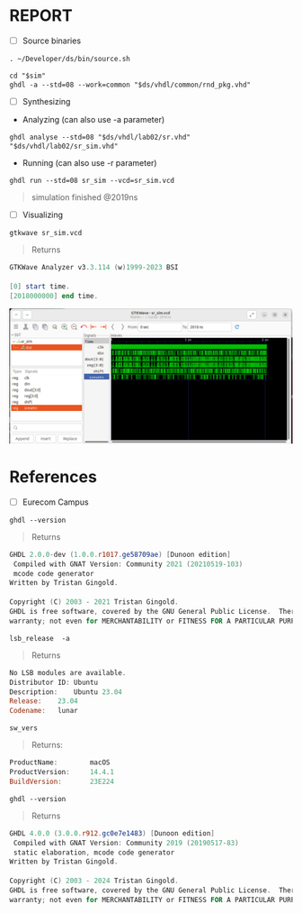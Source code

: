 # REPORT

- [ ] Source binaries

```
. ~/Developer/ds/bin/source.sh
```

```
cd "$sim"
ghdl -a --std=08 --work=common "$ds/vhdl/common/rnd_pkg.vhd"
```

- [ ] Synthesizing

* Analyzing (can also use -a parameter)

```
ghdl analyse --std=08 "$ds/vhdl/lab02/sr.vhd" "$ds/vhdl/lab02/sr_sim.vhd"
```

* Running (can also use -r parameter)

```
ghdl run --std=08 sr_sim --vcd=sr_sim.vcd
```
> simulation finished @2019ns

- [ ] Visualizing

```
gtkwave sr_sim.vcd
```
> Returns
```powershell
GTKWave Analyzer v3.3.114 (w)1999-2023 BSI

[0] start time.
[2018000000] end time.
```

<img src=images/sr_sim.png width='' height='' > </img>


# References

- [ ] Eurecom Campus

```
ghdl --version
```
> Returns
```powershell
GHDL 2.0.0-dev (1.0.0.r1017.ge58709ae) [Dunoon edition]
 Compiled with GNAT Version: Community 2021 (20210519-103)
 mcode code generator
Written by Tristan Gingold.

Copyright (C) 2003 - 2021 Tristan Gingold.
GHDL is free software, covered by the GNU General Public License.  There is NO
warranty; not even for MERCHANTABILITY or FITNESS FOR A PARTICULAR PURPOSE.
```

```
lsb_release  -a
```
> Returns 
```powershell
No LSB modules are available.
Distributor ID:	Ubuntu
Description:	Ubuntu 23.04
Release:	23.04
Codename:	lunar
```

```
sw_vers
```
> Returns:
```powershell
ProductName:		macOS
ProductVersion:		14.4.1
BuildVersion:		23E224
```

```
ghdl --version
```
> Returns
```powershell
GHDL 4.0.0 (3.0.0.r912.gc0e7e1483) [Dunoon edition]
 Compiled with GNAT Version: Community 2019 (20190517-83)
 static elaboration, mcode code generator
Written by Tristan Gingold.

Copyright (C) 2003 - 2024 Tristan Gingold.
GHDL is free software, covered by the GNU General Public License.  There is NO
warranty; not even for MERCHANTABILITY or FITNESS FOR A PARTICULAR PURPOSE.
```